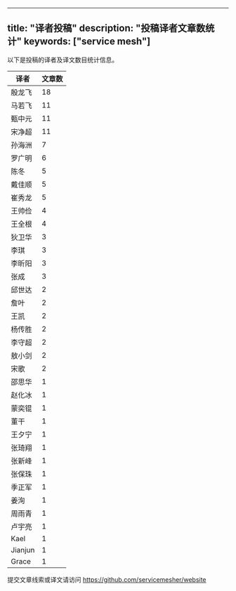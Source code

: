
---
title: "译者投稿"
description: "投稿译者文章数统计"
keywords: ["service mesh"]
---

以下是投稿的译者及译文数目统计信息。

| 译者 | 文章数 |
| ---- | ---- |
|殷龙飞 | 18|
|马若飞 | 11|
|甄中元 | 11|
|宋净超 | 11|
|孙海洲 | 7|
|罗广明 | 6|
|陈冬 | 5|
|戴佳顺 | 5|
|崔秀龙 | 5|
|王帅俭 | 4|
|王全根 | 4|
|狄卫华 | 3|
|李琪 | 3|
|李昕阳 | 3|
|张成 | 3|
|邱世达 | 2|
|詹叶 | 2|
|王凯 | 2|
|杨传胜 | 2|
|李守超 | 2|
|敖小剑 | 2|
|宋歌 | 2|
|邵思华 | 1|
|赵化冰 | 1|
|蒙奕锟 | 1|
|董干 | 1|
|王夕宁 | 1|
|张琦翔 | 1|
|张新峰 | 1|
|张保珠 | 1|
|季正军 | 1|
|姜洵 | 1|
|周雨青 | 1|
|卢宇亮 | 1|
|Kael | 1|
|Jianjun | 1|
|Grace | 1|
提交文章线索或译文请访问 https://github.com/servicemesher/website
